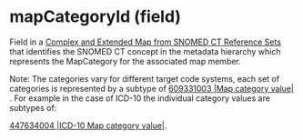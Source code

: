 # mapCategoryId (field)

Field in a [Complex and Extended Map from SNOMED CT Reference Sets](<../../../5 reference-set-release-files-specification/5.2 reference-set-types/5.2.3 map-reference-sets/5.2.3.3-complex-and-extended-map-from-snomed-ct-reference-sets.md>) that identifies the SNOMED CT concept in the metadata hierarchy which represents the MapCategory for the associated map member.

Note: The categories vary for different target code systems, each set of categories is represented by a subtype of [609331003 |Map category value|](http://snomed.info/id/609331003) . For example in the case of ICD-10 the individual category values are subtypes of:

[447634004 |ICD-10 Map category value|](http://snomed.info/id/447634004).
